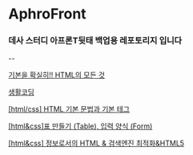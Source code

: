 # AphroFront 

### 데사 스터디 아프론T뒷태 백업용 레포토리지 입니다 


--

[기본을 확실히!! HTML의 모든 것](https://www.inflearn.com/course/html-%EA%B8%B0%EB%B3%B8/dashboard)

[생활코딩](https://opentutorials.org/module/1892)

[[html/css] HTML 기본 문법과 기본 테그](https://velog.io/@day024/htmlcss-HTML-%EA%B8%B0%EB%B3%B8-%EB%AC%B8%EB%B2%95%EA%B3%BC-%EA%B8%B0%EB%B3%B8-%ED%85%8C%EA%B7%B8)

[[html&css]표 만들기 (Table), 입력 양식 (Form)](https://velog.io/@day024/htmlcss%ED%91%9C-%EB%A7%8C%EB%93%A4%EA%B8%B0-Table-%EC%9E%85%EB%A0%A5-%EC%96%91%EC%8B%9D-Form)

[[html&css] 정보로서의 HTML & 검색엔진 최적화&HTML5](https://velog.io/@day024/htmlcss-%EC%A0%95%EB%B3%B4%EB%A1%9C%EC%84%9C%EC%9D%98-HTML-%EA%B2%80%EC%83%89%EC%97%94%EC%A7%84-%EC%B5%9C%EC%A0%81%ED%99%94)
